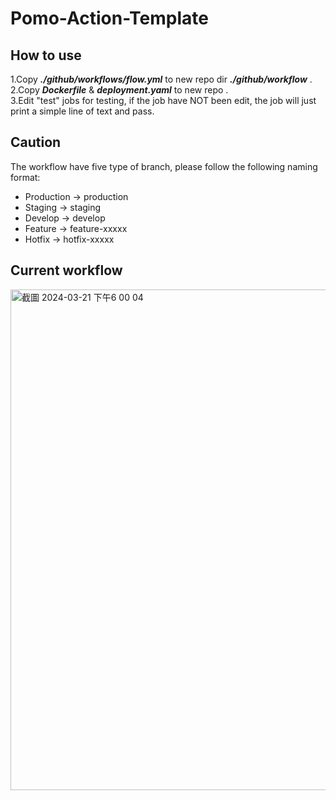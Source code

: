 # Pomo-Action-Template

## How to use

1.Copy ***./github/workflows/flow.yml*** to new repo dir ***./github/workflow*** . <br>
2.Copy ***Dockerfile*** & ***deployment.yaml*** to new repo . <br>
3.Edit "test" jobs for testing, if the job have NOT been edit, the job will just print a simple line of text and pass.

## Caution
The workflow have five type of branch, please follow the following naming format:

* Production -> production
* Staging -> staging
* Develop -> develop
* Feature -> feature-xxxxx
* Hotfix -> hotfix-xxxxx

## Current workflow
<img width="801" alt="截圖 2024-03-21 下午6 00 04" src="https://github.com/POMO-NETWORK/pomo-action-template/assets/36696478/eac04dfa-039b-448b-9b66-0afe9c5ae0e5">
